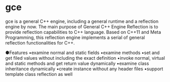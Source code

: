 # gce
gce is a general C++ engine, including a general runtime and a reflection engine by now. The main purpose of General C++ Engine Reflection is to provide reflection capabilities to C++ language. Based on C++11 and Meta Programming, this reflection engine implements a serial of general reflection functionalities for C++.

●Features
•examine normal and static fields
•examine methods
•set and get filed values without including the exact definition
•invoke normal, virtual and static methods and get return value dynamically
•examine class inheritance dynamically
•create instance without any header files
•support template class reflection as well
